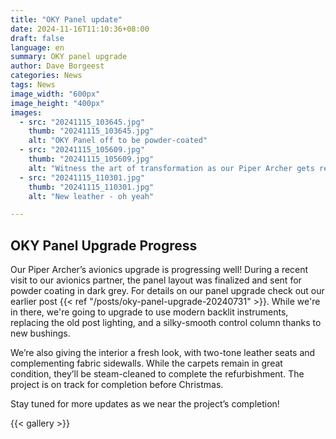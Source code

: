 ```yaml
---
title: "OKY Panel update"
date: 2024-11-16T11:10:36+08:00
draft: false
language: en
summary: OKY panel upgrade
author: Dave Borgeest
categories: News
tags: News
image_width: "600px"
image_height: "400px"
images:
  - src: "20241115_103645.jpg"
    thumb: "20241115_103645.jpg"
    alt: "OKY Panel off to be powder-coated"
  - src: "20241115_105609.jpg"
    thumb: "20241115_105609.jpg"
    alt: "Witness the art of transformation as our Piper Archer gets rewired"
  - src: "20241115_110301.jpg"
    thumb: "20241115_110301.jpg"
    alt: "New leather - oh yeah"

---
```


## OKY Panel Upgrade Progress

Our Piper Archer’s avionics upgrade is progressing well! During a recent visit to our avionics partner, the panel layout was finalized and sent for powder coating in dark grey. For details on our panel upgrade check out our earlier post {{< ref "/posts/oky-panel-upgrade-20240731" >}}. While we're in there, we're going to upgrade to use modern backlit instruments, replacing the old post lighting, and a silky-smooth control column thanks to new bushings.

We’re also giving the interior a fresh look, with two-tone leather seats and complementing fabric sidewalls. While the carpets remain in great condition, they’ll be steam-cleaned to complete the refurbishment. The project is on track for completion before Christmas.

Stay tuned for more updates as we near the project’s completion!

{{< gallery >}}
